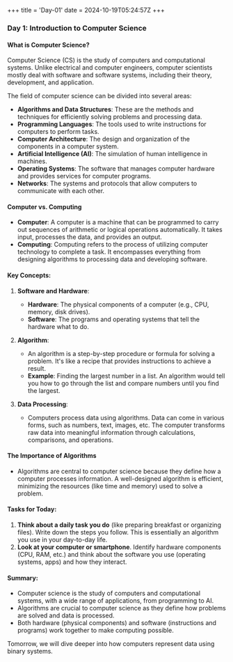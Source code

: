 +++
title = 'Day-01'
date = 2024-10-19T05:24:57Z
+++
### Day 1: Introduction to Computer Science

#### What is Computer Science?

Computer Science (CS) is the study of computers and computational systems. Unlike electrical and computer engineers, computer scientists mostly deal with software and software systems, including their theory, development, and application.

The field of computer science can be divided into several areas:
- **Algorithms and Data Structures**: These are the methods and techniques for efficiently solving problems and processing data.
- **Programming Languages**: The tools used to write instructions for computers to perform tasks.
- **Computer Architecture**: The design and organization of the components in a computer system.
- **Artificial Intelligence (AI)**: The simulation of human intelligence in machines.
- **Operating Systems**: The software that manages computer hardware and provides services for computer programs.
- **Networks**: The systems and protocols that allow computers to communicate with each other.

#### Computer vs. Computing

- **Computer**: A computer is a machine that can be programmed to carry out sequences of arithmetic or logical operations automatically. It takes input, processes the data, and provides an output.
- **Computing**: Computing refers to the process of utilizing computer technology to complete a task. It encompasses everything from designing algorithms to processing data and developing software.

#### Key Concepts:
1. **Software and Hardware**:
   - **Hardware**: The physical components of a computer (e.g., CPU, memory, disk drives).
   - **Software**: The programs and operating systems that tell the hardware what to do.

2. **Algorithm**:
   - An algorithm is a step-by-step procedure or formula for solving a problem. It's like a recipe that provides instructions to achieve a result.
   - **Example**: Finding the largest number in a list. An algorithm would tell you how to go through the list and compare numbers until you find the largest.

3. **Data Processing**:
   - Computers process data using algorithms. Data can come in various forms, such as numbers, text, images, etc. The computer transforms raw data into meaningful information through calculations, comparisons, and operations.

#### The Importance of Algorithms
- Algorithms are central to computer science because they define how a computer processes information. A well-designed algorithm is efficient, minimizing the resources (like time and memory) used to solve a problem.

#### Tasks for Today:
1. **Think about a daily task you do** (like preparing breakfast or organizing files). Write down the steps you follow. This is essentially an algorithm you use in your day-to-day life.
2. **Look at your computer or smartphone**. Identify hardware components (CPU, RAM, etc.) and think about the software you use (operating systems, apps) and how they interact.

#### Summary:
- Computer science is the study of computers and computational systems, with a wide range of applications, from programming to AI.
- Algorithms are crucial to computer science as they define how problems are solved and data is processed.
- Both hardware (physical components) and software (instructions and programs) work together to make computing possible.

Tomorrow, we will dive deeper into how computers represent data using binary systems.
